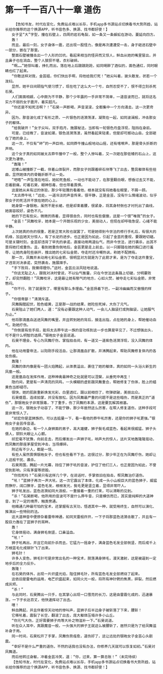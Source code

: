 # 第一千一百八十一章 道伤
        【告知书友，时代在变化，免费站点难以长存，手机app多书源站点切换看书大势所趋，站长给你推荐的这个换源APP，听书音色多、换源、找书都好使！】
       女子呈“大”字型，撞在石壁上，四周的岩石龟裂，如一条又一条蜈蚣在游动，蔓延向四方。
       轰！
       而且，最后一刻，女子身体一震，还出现一股怪力，像是再次遭遭受一击，身子砸进石壁中一部分，嵌在了那里。
       整面石壁被撞击出一个人形的凹坑，看起来相当的怪异而又惊人，鲜血从她的嘴里冒出，并且鼻子也在淌血，整个人狼狈不堪，衣衫破碎。
       “啊……”她惊叫着，挣扎而出，落在地上后踉踉跄跄，如同喝醉了酒似的，面色通红，同时眼睛也红了起来。
       “你敢这样对我，金芸姐，你们快出手啊，将他给我打死！”她尖叫着，披头散发，状若一个泼妇。
       显然，她平日间颐指气使习惯了，现在吃了这么大一个亏，自然忍受不了，恨不得立刻杀死石昊。
       人们面面相觑，心中颇为不平静，那个少年露的一手非常不简单，一道音波而已，就将这名实力不弱的女子震开，着实超凡。
       “你还是不知死活啊？！”石昊一声断喝，声音滚滚，全都集中一个方向涌去，这一次更奇异。
       因为，那音波化成了有形之质，一片银色的涟漪荡漾，凝聚在一起，如同波澜般，冲击那女子的躯体。
       “给我破开！”女子尖叫，双手抱月，施展秘法，当即有一轮银色月盘浮现，阻挡在身前。
       可是，已经晚了，音波如潮，银色涟漪荡漾，虽然看起来轻柔，但是却可撼动山岳，全部砸在了她的身上。
       这一次，不仅有“砰”的一声巨响，如同莽牛撞山般地动山摇，还有喀嚓声，那是骨头折断的声响。
       这个女子真的如同被太古莽牛撞中了一般，整个人惨叫着，又一次砸在那低矮的石山上，这次更为凄惨。
       “轰隆！”
       这矮山被撞断了一截，伴着山体裂开，而那女子则跟着碎石块等飞了出去，整具躯体有些扭曲，显然她体内的骨骼折断不止一处。
       “吧嗒”一声坠落在地后，她如死鱼般，一动也不能动了，在那里翻白眼，想昏过去又不能，忍着剧痛，盯着石昊，眼神怨毒，但也带着畏惧。
       这是她从未有过的体验，那少年轻蔑的看着他，根本就没有将她看在眼里，不屑一顾。
       “太古莽牛吼！”远处，一道冷淡的声音传来，很平静，正是金芸，没有什么情绪波动，似乎那女子的死活并不放在她的心上。
       她身穿一身银袍，虽然不是长裙，但是却束着腰，很紧身，将其身材倒也才衬托出了曲线，她面容姣好，姿色不凡。
       她的下巴有些尖，微微的扬着，显得很自负，同时也有些倨傲，这是一个很“唯我”的女子。
       “金芸！”凤舞咬牙，她本是一个开朗乐观的少女，美丽动人，但现在却呼吸急促，心绪不能平静。
       上次她真的伤的很重，若是正常大败也就罢了，可是她得到今世法的修行手札后，有很大的机缘，加且她天分惊人，有了长足的进步。也正是因为如此，引起了金芸的重视，要跟她切磋。可是关键时刻，金芸却违背了早先的承诺，直接动用两道仙气，而非今世法，进行袭杀，出其不意将她打成重伤。且，看到她重伤倒地后，金芸更是走上前去，以一只脚踏在她的胸口进行羞辱，让她肉身险些崩开，搜出她的七彩仙金箭，夺走时还冷嘲热讽，称她不配拥有。
       那一次，凤舞并未动用七彩仙金箭，很明显对方就是为了此箭才来，是为了夺走这件重宝，才违背对决承诺，突然袭击，施展辣手。
       “手下败将，我懒得理你。”这时，金芸云淡风轻地说道。
       “你这无耻之人，跟我对决时曾说，不以仙气衡量，只在今世法这条路上切磋，分明要败了，却突然翻脸！”凤舞咬牙，这是最让她有郁气的地方，心如火焚，被夺走七彩仙金箭，非常憋闷。
       “你不行，败了就是败了，哪里有那么多理由。”金芸扬着下巴，一副冷幽幽而又傲慢的样子。
       “你很卑鄙！”清漪斥道。
       凤舞胸膛起伏，脸色蜡黄，正是那一战的结果，她险些死掉，大伤了元气。
       石昊阻止了她们两人，道：“没有必要跟这种人动气，一会儿人脑袋打成狗脑袋，让她服气为止。”
       他将那滴凰血送进凤舞的嘴里，并且转到她的背后，接连出指，点在她的身上，帮她催动血气，助她疗伤。
       “你倒是有些手段，能将太古莽牛这一族的音功练到这一步也算是罕见了，不过想强出头，可不是什么明智的选择。”银袍女子金芸说道。
       石昊不理会，专心为凤舞疗伤，掌指拍击间，有一道又一道紫色涟漪浮现，没入凤舞的体内。
       他在动用雷帝法，以阳刚手段活血，让那滴凰血扩散，并沸腾起来，帮助凤舞修复体内的各处伤痕。
       轰隆！
       凤舞的体内像是有一团火焰腾起，从体表溢出，裹住了她的躯体，真的如同一头浴火新生的凤凰一般。
       这是凰血在发挥作用，这种神禽最神奇之处就是可以涅槃，从垂死中再生！
       隐约间，更是有一声清亮的凤鸣，一头模糊的虚影跟凤舞重合，帮她修复了伤体，脸上的蜡黄色当即褪尽。
       很快，她的肌肤重新焕发光彩，白里透红，跟以前相仿了，吹弹欲破，美丽出众。
       石昊蹙眉，连续拍掌，并没有放松，因为凤舞最严重的问题不是这些暗伤，而是真正的“道伤”，那银袍女子非常狠毒，下了重手，伤了凤舞的本源，这是要瓦解其根基。
       这一次，银袍女子动容了，不能宁静，那少年居然这么厉害，在帮人修复道伤，这种手段可是非常惊人了。
       “祁宏你是蓝狮族的，可以去掂量一下，看一看他的莽牛吼厉害，还是你的狮子吼更强。”银袍女子金芸传音道。
       在她的身边，有一个人身狮面的男子，高大雄健，狮子鬓毛成蓝色，看起来很威猛，狮子头慑人，铜铃大眼让人心颤。
       祁宏毫不犹豫，向前走去，而后爆发出一声狮子吼，响声大的惊人，这片天地轰隆隆摇动，而凤舞的那座茅屋受到冲击，当场爆碎。
       附近有不少人，都是一惊。
       有些人虽然畏惧银袍女子，但也有些看不下去，这很过分，那少年正在为凤舞疗伤，她却让人这般干扰、袭杀。
       石昊周围，腾起一片光幕，挡住了狮子吼的音波，护住了他们三人，也正是因为如此，不曾受到影响，只有茅屋等损毁。
       “你找死吗？”石昊只有这样几个字，在说话时，手掌依旧在拍击，帮凤舞治疗道伤。
       “吼！”蓝狮子再次一声大吼，这一次它露出了本体，化成一头小山般巨大的蓝色狮子，威猛而狰狞，阔口獠牙，蓝色毛发，根根发光，鬓毛更是竖立着，显得非常吓人。
       狮子吼发出，蓝色涟漪如同大浪般，一重接着一重的打来，可以清晰的见到。
       “杀！”石昊断喝，他所用的音波可不是什么莽牛音，只是模仿而已，其实是纯粹的大道神音，到了一定的境界，触类旁通。
       他精通几种最可怕的宝术，还掌握有古天功，悟透其中一种，就受用终生，自然可以演化、推演出一些特别的法。
       这大道神音中便掺杂着雷帝神通，如同天雷般炸开，一下子将那蓝色涟漪击散了，并且有一股巨力轰在了蓝狮子的耳畔。
       轰！
       它身体摇动，满身狮毛倒竖，口鼻溢血。
       “吼！”
       狮子吼再出，并且它向前扑杀而去，它猛力一摇身子，满身蓝色毛发全部倒竖，而后成千上万根蓝毛化成钢针飞了出来。
       狮毛针！
       许多人变色，狮毛针可是非常出名的一种宝术，脱落满身狮毛，漫天激射，这是被逼到一定地步后的全力反扑。
       轰隆！
       在石昊的体外，出现一片炽盛光焰，阻住狮毛针，所有蓝色毛发全部燃烧了起来。
       这依旧是雷电的运用，电芒炽盛起来，如同火光一般，将所有神针劈的焦黑，碎裂，然后燃成灰烬。
       “杀！”
       与此同时，石昊腾出一只手，在其掌心出现一口雪亮的长刀，这是由雷霆化成的，迅速暴涨，一下子长达百丈，他快速挥动了出去。
       噗！
       鲜血腾起，并且伴着惊天动地的惨叫声，蓝狮子后半边身子被斩落了下来，腰斩！
       它嘶吼着，震裂了长空，翻滚了出去，庞大躯体压塌许多小山丘。
       “你元气大伤，正好需要狮子肉等大补之物滋补一下。”石昊说道。
       听在众人耳中，真跟魔音一般，一头强大的狮子王就这么被腰斩了，居然只是为了给凤舞滋补身子用。
       同一时间，石昊松开了手掌，凤舞伤势痊愈，道伤好了，这让远处的银袍女子金芸心头剧震。
       “幸好不是什么严重的道伤，不然的话我也没有办法，你修养几天就可以恢复如初。”石昊对凤舞道。
       而后他转过身躯，冲着金芸冷笑，道：“你，过来，算一算总账！”（未完待续）
       【告知书友，时代在变化，免费站点难以长存，手机app多书源站点切换看书大势所趋，站长给你推荐的这个换源APP，听书音色多、换源、找书都好使！】